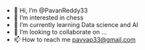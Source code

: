 - 👋 Hi, I’m @PavanReddy33
- 👀 I’m interested in chess
- 🌱 I’m currently learning Data science and AI
- 💞️ I’m looking to collaborate on ...
- 📫 How to reach me pavvap33@gmail.com

<!---
PavanReddy33/PavanReddy33 is a ✨ special ✨ repository because its `README.md` (this file) appears on your GitHub profile.
You can click the Preview link to take a look at your changes.
--->
